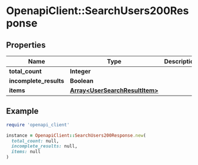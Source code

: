 # OpenapiClient::SearchUsers200Response

## Properties

| Name | Type | Description | Notes |
| ---- | ---- | ----------- | ----- |
| **total_count** | **Integer** |  |  |
| **incomplete_results** | **Boolean** |  |  |
| **items** | [**Array&lt;UserSearchResultItem&gt;**](UserSearchResultItem.md) |  |  |

## Example

```ruby
require 'openapi_client'

instance = OpenapiClient::SearchUsers200Response.new(
  total_count: null,
  incomplete_results: null,
  items: null
)
```

